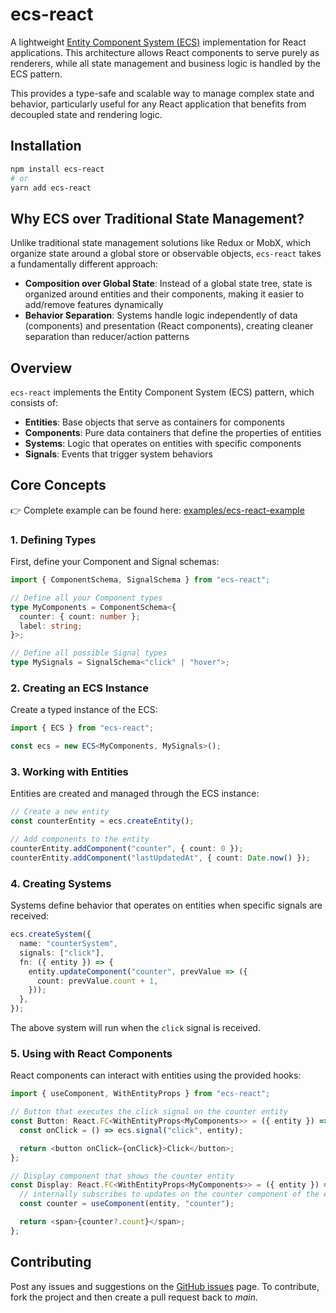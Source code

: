 # ecs-react

A lightweight [Entity Component System (ECS)](https://en.wikipedia.org/wiki/Entity_component_system) implementation for React applications. This architecture allows React components to serve purely as renderers, while all state management and business logic is handled by the ECS pattern.

This provides a type-safe and scalable way to manage complex state and behavior, particularly useful for any React application that benefits from decoupled state and rendering logic.

## Installation

```bash
npm install ecs-react
# or
yarn add ecs-react
```

## Why ECS over Traditional State Management?

Unlike traditional state management solutions like Redux or MobX, which organize state around a global store or observable objects, `ecs-react` takes a fundamentally different approach:

- **Composition over Global State**: Instead of a global state tree, state is organized around entities and their components, making it easier to add/remove features dynamically
- **Behavior Separation**: Systems handle logic independently of data (components) and presentation (React components), creating cleaner separation than reducer/action patterns

## Overview

`ecs-react` implements the Entity Component System (ECS) pattern, which consists of:

- **Entities**: Base objects that serve as containers for components
- **Components**: Pure data containers that define the properties of entities
- **Systems**: Logic that operates on entities with specific components
- **Signals**: Events that trigger system behaviors

## Core Concepts

👉 Complete example can be found here: [examples/ecs-react-example](https://github.com/hasnainroopawalla/ecs-react/tree/main/examples/ecs-react-example)

### 1. Defining Types

First, define your Component and Signal schemas:

```typescript
import { ComponentSchema, SignalSchema } from "ecs-react";

// Define all your Component types
type MyComponents = ComponentSchema<{
  counter: { count: number };
  label: string;
}>;

// Define all possible Signal types
type MySignals = SignalSchema<"click" | "hover">;
```

### 2. Creating an ECS Instance

Create a typed instance of the ECS:

```typescript
import { ECS } from "ecs-react";

const ecs = new ECS<MyComponents, MySignals>();
```

### 3. Working with Entities

Entities are created and managed through the ECS instance:

```typescript
// Create a new entity
const counterEntity = ecs.createEntity();

// Add components to the entity
counterEntity.addComponent("counter", { count: 0 });
counterEntity.addComponent("lastUpdatedAt", { count: Date.now() });
```

### 4. Creating Systems

Systems define behavior that operates on entities when specific signals are received:

```typescript
ecs.createSystem({
  name: "counterSystem",
  signals: ["click"],
  fn: ({ entity }) => {
    entity.updateComponent("counter", prevValue => ({
      count: prevValue.count + 1,
    }));
  },
});
```

The above system will run when the `click` signal is received.

### 5. Using with React Components

React components can interact with entities using the provided hooks:

```typescript
import { useComponent, WithEntityProps } from "ecs-react";

// Button that executes the click signal on the counter entity
const Button: React.FC<WithEntityProps<MyComponents>> = ({ entity }) => {
  const onClick = () => ecs.signal("click", entity);

  return <button onClick={onClick}>Click</button>;
};

// Display component that shows the counter entity
const Display: React.FC<WithEntityProps<MyComponents>> = ({ entity }) => {
  // internally subscribes to updates on the counter component of the entity
  const counter = useComponent(entity, "counter");

  return <span>{counter?.count}</span>;
};
```

## Contributing

Post any issues and suggestions on the [GitHub issues](https://github.com/hasnainroopawalla/ecs-react/issues) page.
To contribute, fork the project and then create a pull request back to _main_.
